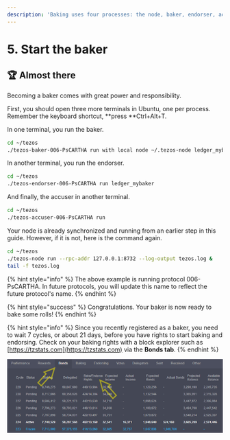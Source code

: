 ```yaml
---
description: 'Baking uses four processes: the node, baker, endorser, accuser'
---
```


# 5. Start the baker

## :trophy: Almost there

Becoming a baker comes with great power and responsibility. 

First, you should open three more terminals in Ubuntu, one per process. Remember the keyboard shortcut, **press **Ctrl+Alt+T.

In one terminal, you run the baker.

```bash
cd ~/tezos
./tezos-baker-006-PsCARTHA run with local node ~/.tezos-node ledger_mybaker
```

 In another terminal, you run the endorser.

```bash
cd ~/tezos
./tezos-endorser-006-PsCARTHA run ledger_mybaker
```

And finally, the accuser in another terminal.

```bash
cd ~/tezos
./tezos-accuser-006-PsCARTHA run
```

Your node is already synchronized and running from an earlier step in this guide. However, if it is not, here is the command again.

```bash
cd ~/tezos
./tezos-node run --rpc-addr 127.0.0.1:8732 --log-output tezos.log &
tail -f tezos.log
```

{% hint style="info" %}
The above example is running protocol 006-PsCARTHA. In future protocols, you will update this name to reflect the future protocol's name.
{% endhint %}

{% hint style="success" %}
Congratulations. Your baker is now ready to bake some rolls!
{% endhint %}

{% hint style="info" %}
Since you recently registered as a baker, you need to wait 7 cycles, or about 21 days, before you have rights to start baking and endorsing. Check on your baking rights with a block explorer such as [https://tzstats.com](https://tzstats.com) via the **Bonds tab**.
{% endhint %}

![Example of baking rights from tzstats.com](../../../.gitbook/assets/bondspic.png)
